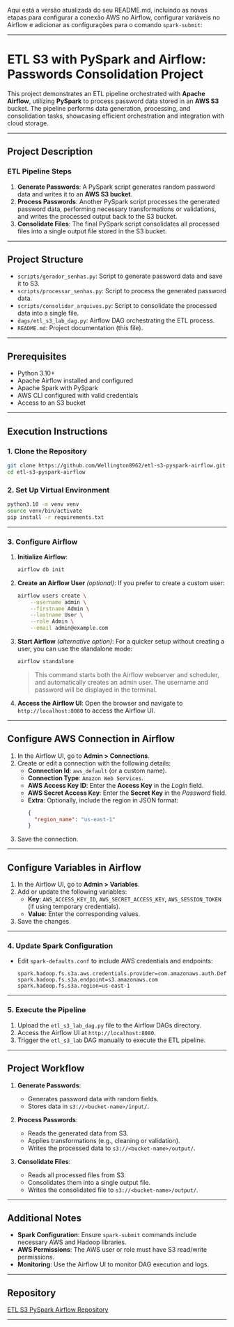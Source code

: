 Aqui está a versão atualizada do seu README.md, incluindo as novas etapas para configurar a conexão AWS no Airflow, configurar variáveis no Airflow e adicionar as configurações para o comando `spark-submit`:

---

# ETL S3 with PySpark and Airflow: Passwords Consolidation Project

This project demonstrates an ETL pipeline orchestrated with **Apache Airflow**, utilizing **PySpark** to process password data stored in an **AWS S3** bucket. The pipeline performs data generation, processing, and consolidation tasks, showcasing efficient orchestration and integration with cloud storage.

---

## Project Description

### ETL Pipeline Steps

1. **Generate Passwords**: A PySpark script generates random password data and writes it to an **AWS S3 bucket**.
2. **Process Passwords**: Another PySpark script processes the generated password data, performing necessary transformations or validations, and writes the processed output back to the S3 bucket.
3. **Consolidate Files**: The final PySpark script consolidates all processed files into a single output file stored in the S3 bucket.

---

## Project Structure

- `scripts/gerador_senhas.py`: Script to generate password data and save it to S3.
- `scripts/processar_senhas.py`: Script to process the generated password data.
- `scripts/consolidar_arquivos.py`: Script to consolidate the processed data into a single file.
- `dags/etl_s3_lab_dag.py`: Airflow DAG orchestrating the ETL process.
- `README.md`: Project documentation (this file).

---

## Prerequisites

- Python 3.10+
- Apache Airflow installed and configured
- Apache Spark with PySpark
- AWS CLI configured with valid credentials
- Access to an S3 bucket

---

## Execution Instructions

### 1. Clone the Repository

```bash
git clone https://github.com/Wellington8962/etl-s3-pyspark-airflow.git
cd etl-s3-pyspark-airflow
```

### 2. Set Up Virtual Environment

```bash
python3.10 -m venv venv
source venv/bin/activate
pip install -r requirements.txt
```

---

### 3. Configure Airflow

1. **Initialize Airflow**:
   ```bash
   airflow db init
   ```

2. **Create an Airflow User** *(optional)*:
   If you prefer to create a custom user:
   ```bash
   airflow users create \
       --username admin \
       --firstname Admin \
       --lastname User \
       --role Admin \
       --email admin@example.com
   ```

3. **Start Airflow** *(alternative option)*:
   For a quicker setup without creating a user, you can use the standalone mode:
   ```bash
   airflow standalone
   ```
   > This command starts both the Airflow webserver and scheduler, and automatically creates an admin user. The username and password will be displayed in the terminal.

4. **Access the Airflow UI**:
   Open the browser and navigate to `http://localhost:8080` to access the Airflow UI.

---

## **Configure AWS Connection in Airflow**

1. In the Airflow UI, go to **Admin > Connections**.
2. Create or edit a connection with the following details:
   - **Connection Id**: `aws_default` (or a custom name).
   - **Connection Type**: `Amazon Web Services`.
   - **AWS Access Key ID**: Enter the **Access Key** in the *Login* field.
   - **AWS Secret Access Key**: Enter the **Secret Key** in the *Password* field.
   - **Extra**: Optionally, include the region in JSON format:
     ```json
     {
       "region_name": "us-east-1"
     }
     ```
3. Save the connection.

---

## **Configure Variables in Airflow**

1. In the Airflow UI, go to **Admin > Variables**.
2. Add or update the following variables:
   - **Key**: `AWS_ACCESS_KEY_ID`, `AWS_SECRET_ACCESS_KEY`, `AWS_SESSION_TOKEN` (if using temporary credentials).
   - **Value**: Enter the corresponding values.
3. Save the changes.

---

### 4. Update Spark Configuration

- Edit `spark-defaults.conf` to include AWS credentials and endpoints:
  ```
  spark.hadoop.fs.s3a.aws.credentials.provider=com.amazonaws.auth.DefaultAWSCredentialsProviderChain
  spark.hadoop.fs.s3a.endpoint=s3.amazonaws.com
  spark.hadoop.fs.s3a.region=us-east-1
  ```

---

### 5. Execute the Pipeline

1. Upload the `etl_s3_lab_dag.py` file to the Airflow DAGs directory.
2. Access the Airflow UI at `http://localhost:8080`.
3. Trigger the `etl_s3_lab` DAG manually to execute the ETL pipeline.

---

## Project Workflow

1. **Generate Passwords**:
   - Generates password data with random fields.
   - Stores data in `s3://<bucket-name>/input/`.

2. **Process Passwords**:
   - Reads the generated data from S3.
   - Applies transformations (e.g., cleaning or validation).
   - Writes the processed data to `s3://<bucket-name>/output/`.

3. **Consolidate Files**:
   - Reads all processed files from S3.
   - Consolidates them into a single output file.
   - Writes the consolidated file to `s3://<bucket-name>/output/`.

---

## Additional Notes

- **Spark Configuration**: Ensure `spark-submit` commands include necessary AWS and Hadoop libraries.
- **AWS Permissions**: The AWS user or role must have S3 read/write permissions.
- **Monitoring**: Use the Airflow UI to monitor DAG execution and logs.

---

## Repository

[ETL S3 PySpark Airflow Repository](https://github.com/Wellington8962/etl-s3-pyspark-airflow)

--- 